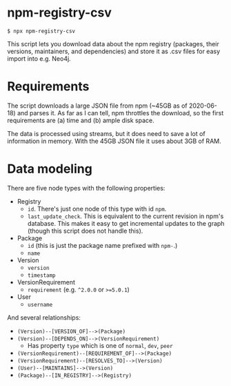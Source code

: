 # npm-registry-csv

```
$ npx npm-registry-csv
```

This script lets you download data about the npm registry (packages, their versions, maintainers, and dependencies)
and store it as .csv files for easy import into e.g. Neo4j.

# Requirements

The script downloads a large JSON file from npm (~45GB as of 2020-06-18) and parses it.
As far as I can tell, npm throttles the download, so the first requirements are (a) time and (b) ample disk space.

The data is processed using streams, but it does need to save a lot of information in memory. With the 45GB JSON file it uses about 3GB of RAM.

# Data modeling

There are five node types with the following properties:

- Registry
  - `id`. There's just one node of this type with id `npm`.
  - `last_update_check`. This is equivalent to the current revision in npm's database. This makes it easy to get incremental updates to the graph (though this script does not handle this).
- Package
  - `id` (this is just the package name prefixed with `npm-`.)
  - `name`
- Version
  - `version`
  - `timestamp`
- VersionRequirement
  - `requirement` (e.g. `^2.0.0` or `>=5.0.1`)
- User
  - `username`

And several relationships:

- `(Version)--[VERSION_OF]-->(Package)`
- `(Version)--[DEPENDS_ON]-->(VersionRequirement)`
  - Has property `type` which is one of `normal`, `dev`, `peer`
- `(VersionRequirement)--[REQUIREMENT_OF]-->(Package)`
- `(VersionRequirement)--[RESOLVES_TO]-->(Version)`
- `(User)--[MAINTAINS]-->(Version)`
- `(Package)--[IN_REGISTRY]-->(Registry)`
